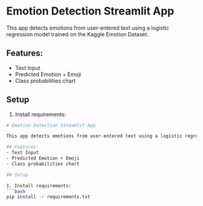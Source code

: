 # Emotion Detection Streamlit App

This app detects emotions from user-entered text using a logistic regression model trained on the Kaggle Emotion Dataset.

## Features:
- Text Input
- Predicted Emotion + Emoji
- Class probabilities chart

## Setup

1. Install requirements:
```bash
# Emotion Detection Streamlit App

This app detects emotions from user-entered text using a logistic regression model trained on the Kaggle Emotion Dataset.

## Features:
- Text Input
- Predicted Emotion + Emoji
- Class probabilities chart

## Setup

1. Install requirements:
```bash
pip install -r requirements.txt

